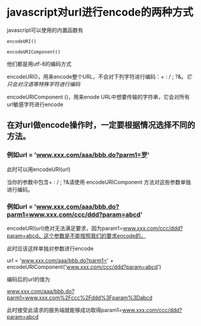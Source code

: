 # javascript对url进行encode的两种方式

javascript可以使用的内置函数有
````
encodeURI()

encodeURIComponent()
````

他们都是用utf-8的编码方式

 

encodeURI()，用来encode整个URL，不会对下列字符进行编码：+ : / ; ?&。*它只会对汉语等特殊字符进行编码*

encodeURIComponent ()，用来enode URL中想要传输的字符串，它会对所有url敏感字符进行encode

## 在对url做encode操作时，一定要根据情况选择不同的方法。

### 例如url = 'www.xxx.com/aaa/bbb.do?parm1=罗'

此时可以用encodeURI(url)

当你的参数中包含+ : / ; ?&请使用 encodeURIComponent 方法对这些参数单独进行编码。

### 例如url = 'www.xxx.com/aaa/bbb.do?parm1=www.xxx.com/ccc/ddd?param=abcd'

encodeURI(url)绝对无法满足要求，因为param1=www.xxx.com/ccc/ddd?param=abcd，这个参数是不能按照我们的要求encode的，

此时应该这样单独对参数进行encode

url = 'www.xxx.com/aaa/bbb.do?parm1=' + encodeURIComponent('www.xxx.com/ccc/ddd?param=abcd')


编码后的url的值为

www.xxx.com/aaa/bbb.do?parm1=www.xxx.com%2Fccc%2Fddd%3Fparam%3Dabcd

此时接受此请求的服务端就能够成功取得param1=www.xxx.com/ccc/ddd?param=abcd

